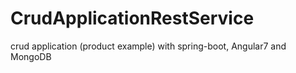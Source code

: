 # CrudApplicationRestService
crud application (product example) with spring-boot, Angular7 and MongoDB
